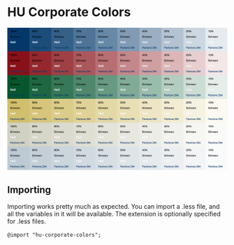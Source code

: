 # HU Corporate Colors
![Color Chart](hu-corporate-colors.png?raw=true "Color Chart")

## Importing

Importing works pretty much as expected. You can import a .less file, and all the variables in it will be available. The extension is optionally specified for .less files.

    @import "hu-corporate-colors";